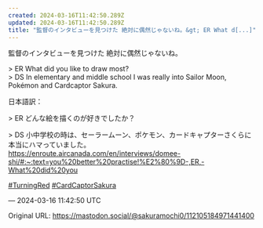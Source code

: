 ```yaml
---
created: 2024-03-16T11:42:50.289Z
updated: 2024-03-16T11:42:50.289Z
title: "監督のインタビューを見つけた 絶対に偶然じゃないね。&gt; ER What d[...]"
---
```


<p>監督のインタビューを見つけた 絶対に偶然じゃないね。</p><p>&gt; ER What did you like to draw most? <br />&gt; DS In elementary and middle school I was really into Sailor Moon, Pokémon and Cardcaptor Sakura. </p><p>日本語訳：</p><p>&gt; ER どんな絵を描くのが好きでしたか？</p><p>&gt; DS 小中学校の時は、セーラームーン、ポケモン、カードキャプターさくらに本当にハマっていました。<br /> <a href="https://enroute.aircanada.com/en/interviews/domee-shi/#:~:text=you%20better%20practise!%E2%80%9D-,ER,-What%20did%20you" target="_blank" rel="nofollow noopener" translate="no"><span class="invisible">https://</span><span class="ellipsis">enroute.aircanada.com/en/inter</span><span class="invisible">views/domee-shi/#:~:text=you%20better%20practise!%E2%80%9D-,ER,-What%20did%20you</span></a></p><p><a href="https://mastodon.social/tags/TurningRed" class="mention hashtag" rel="tag">#<span>TurningRed</span></a> <a href="https://mastodon.social/tags/CardCaptorSakura" class="mention hashtag" rel="tag">#<span>CardCaptorSakura</span></a></p>

&mdash; 2024-03-16 11:42:50 UTC

Original URL: https://mastodon.social/@sakuramochi0/112105184971441400
